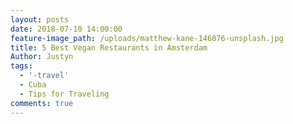 ```yaml
---
layout: posts
date: 2018-07-10 14:00:00
feature-image_path: /uploads/matthew-kane-146076-unsplash.jpg
title: 5 Best Vegan Restaurants in Amsterdam
Author: Justyn
tags:
  - '-travel'
  - Cuba
  - Tips for Traveling
comments: true
---
```

